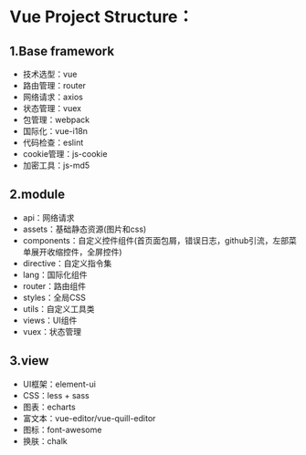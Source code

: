 # Vue Project Structure：

## 1.Base framework
+ 技术选型：vue
+ 路由管理：router
+ 网络请求：axios
+ 状态管理：vuex
+ 包管理：webpack
+ 国际化：vue-i18n
+ 代码检查：eslint
+ cookie管理：js-cookie
+ 加密工具：js-md5

## 2.module
+ api：网络请求
+ assets：基础静态资源(图片和css)
+ components：自定义控件组件(首页面包屑，错误日志，github引流，左部菜单展开收缩控件，全屏控件)
+ directive：自定义指令集
+ lang：国际化组件
+ router：路由组件
+ styles：全局CSS
+ utils：自定义工具类
+ views：UI组件
+ vuex：状态管理

## 3.view
+ UI框架：element-ui
+ CSS：less + sass
+ 图表：echarts
+ 富文本：vue-editor/vue-quill-editor
+ 图标：font-awesome
+ 换肤：chalk
